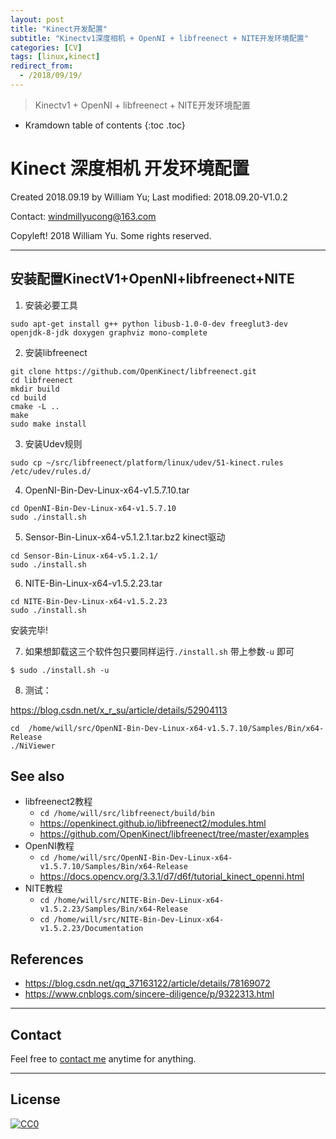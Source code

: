 ```yaml
---
layout: post
title: "Kinect开发配置"
subtitle: "Kinectv1深度相机 + OpenNI + libfreenect + NITE开发环境配置"
categories: [CV]
tags: [linux,kinect]
redirect_from:
  - /2018/09/19/
---
```


>  Kinectv1 + OpenNI + libfreenect + NITE开发环境配置

* Kramdown table of contents
{:toc .toc}


# Kinect 深度相机 开发环境配置

Created 2018.09.19 by William Yu; Last modified: 2018.09.20-V1.0.2

Contact: [windmillyucong@163.com](mailto:windmillyucong@163.com)

Copyleft! 2018 William Yu. Some rights reserved.

----



## 安装配置KinectV1+OpenNI+libfreenect+NITE

1. 安装必要工具

```shell
sudo apt-get install g++ python libusb-1.0-0-dev freeglut3-dev openjdk-8-jdk doxygen graphviz mono-complete
```

2. 安装libfreenect

```shell
git clone https://github.com/OpenKinect/libfreenect.git
cd libfreenect
mkdir build
cd build
cmake -L ..
make
sudo make install
```

3. 安装Udev规则

```shell
sudo cp ~/src/libfreenect/platform/linux/udev/51-kinect.rules /etc/udev/rules.d/
```

4. OpenNI-Bin-Dev-Linux-x64-v1.5.7.10.tar

```shell
cd OpenNI-Bin-Dev-Linux-x64-v1.5.7.10
sudo ./install.sh
```

5. Sensor-Bin-Linux-x64-v5.1.2.1.tar.bz2 kinect驱动

```shell
cd Sensor-Bin-Linux-x64-v5.1.2.1/
sudo ./install.sh
```

6. NITE-Bin-Linux-x64-v1.5.2.23.tar

```shell
cd NITE-Bin-Dev-Linux-x64-v1.5.2.23
sudo ./install.sh
```

安装完毕!

7. 如果想卸载这三个软件包只要同样运行`./install.sh` 带上参数`-u` 即可

```shell
$ sudo ./install.sh -u
```

8. 测试：

https://blog.csdn.net/x_r_su/article/details/52904113

```shell
cd  /home/will/src/OpenNI-Bin-Dev-Linux-x64-v1.5.7.10/Samples/Bin/x64-Release
./NiViewer
```



## See also

- libfreenect2教程
  - `cd /home/will/src/libfreenect/build/bin`
  - <https://openkinect.github.io/libfreenect2/modules.html>
  - <https://github.com/OpenKinect/libfreenect/tree/master/examples>
- OpenNI教程
  - `cd /home/will/src/OpenNI-Bin-Dev-Linux-x64-v1.5.7.10/Samples/Bin/x64-Release`
  - https://docs.opencv.org/3.3.1/d7/d6f/tutorial_kinect_openni.html
- NITE教程
  - `cd /home/will/src/NITE-Bin-Dev-Linux-x64-v1.5.2.23/Samples/Bin/x64-Release`
  - `cd /home/will/src/NITE-Bin-Dev-Linux-x64-v1.5.2.23/Documentation`

## References

- <https://blog.csdn.net/qq_37163122/article/details/78169072>
- <https://www.cnblogs.com/sincere-diligence/p/9322313.html>

------



## Contact

Feel free to [contact me](mailto:windmillyucong@163.com) anytime for anything.

-----



## License

[![CC0](http://i.creativecommons.org/p/zero/1.0/88x31.png)](http://creativecommons.org/publicdomain/zero/1.0/)

